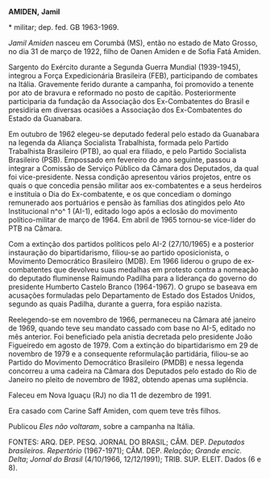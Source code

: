 **AMIDEN,** **Jamil**

\* militar; dep. fed. GB 1963-1969.

*Jamil Amiden* nasceu em Corumbá (MS), então no estado de Mato Grosso,
no dia 31 de março de 1922, filho de Oanen Amiden e de Sofia Fatá
Amiden.

Sargento do Exército durante a Segunda Guerra Mundial (1939-1945),
integrou a Força Expedicionária Brasileira (FEB), participando de
combates na Itália. Gravemente ferido durante a campanha, foi promovido
a tenente por ato de bravura e reformado no posto de capitão.
Posteriormente participaria da fundação da Associação dos Ex-Combatentes
do Brasil e presidiria em diversas ocasiões a Associação dos
Ex-Combatentes do Estado da Guanabara.

Em outubro de 1962 elegeu-se deputado federal pelo estado da Guanabara
na legenda da Aliança Socialista Trabalhista, formada pelo Partido
Trabalhista Brasileiro (PTB), ao qual era filiado, e pelo Partido
Socialista Brasileiro (PSB). Empossado em fevereiro do ano seguinte,
passou a integrar a Comissão de Serviço Público da Câmara dos Deputados,
da qual foi vice-presidente. Nessa condição apresentou vários projetos,
entre os quais o que concedia pensão militar aos ex-combatentes e a seus
herdeiros e instituía o Dia do Ex-combatente, e os que concediam o
domingo remunerado aos portuários e pensão às famílias dos atingidos
pelo Ato Institucional n^o^ 1 (AI-1), editado logo após a eclosão do
movimento político-militar de março de 1964. Em abril de 1965 tornou-se
vice-líder do PTB na Câmara.

Com a extinção dos partidos políticos pelo AI-2 (27/10/1965) e a
posterior instauração do bipartidarismo, filiou-se ao partido
oposicionista, o Movimento Democrático Brasileiro (MDB). Em 1966 liderou
o grupo de ex-combatentes que devolveu suas medalhas em protesto contra
a nomeação do deputado fluminense Raimundo Padilha para a liderança do
governo do presidente Humberto Castelo Branco (1964-1967). O grupo se
baseava em acusações formuladas pelo Departamento de Estado dos Estados
Unidos, segundo as quais Padilha, durante a guerra, fora espião nazista.

Reelegendo-se em novembro de 1966, permaneceu na Câmara até janeiro de
1969, quando teve seu mandato cassado com base no AI-5, editado no mês
anterior. Foi beneficiado pela anistia decretada pelo presidente João
Figueiredo em agosto de 1979. Com a extinção do bipartidarismo em 29 de
novembro de 1979 e a consequente reformulação partidária, filiou-se ao
Partido do Movimento Democrático Brasileiro (PMDB) e nessa legenda
concorreu a uma cadeira na Câmara dos Deputados pelo estado do Rio de
Janeiro no pleito de novembro de 1982, obtendo apenas uma suplência.

Faleceu em Nova Iguaçu (RJ) no dia 11 de dezembro de 1991.

Era casado com Carine Saff Amiden, com quem teve três filhos.

Publicou *Eles não voltaram*, sobre a campanha na Itália.

FONTES: ARQ. DEP. PESQ. JORNAL DO BRASIL; CÂM. DEP. *Deputados
brasileiros. Repertório* (1967-1971); CÂM. DEP. *Relação*; *Grande
encic. Delta*; *Jornal do Brasil* (4/10/1966, 12/12/1991); TRIB. SUP.
ELEIT. Dados (6 e 8).

